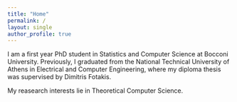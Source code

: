 ```yaml
---
title: "Home"
permalink: /
layout: single
author_profile: true
---
```



I am a first year PhD student in Statistics and Computer Science at Bocconi University. 
Previously, I graduated from the National Technical University of Athens in Electrical and Computer Engineering, where my diploma thesis was supervised by Dimitris Fotakis.

My reasearch interests lie in Theoretical Computer Science.
